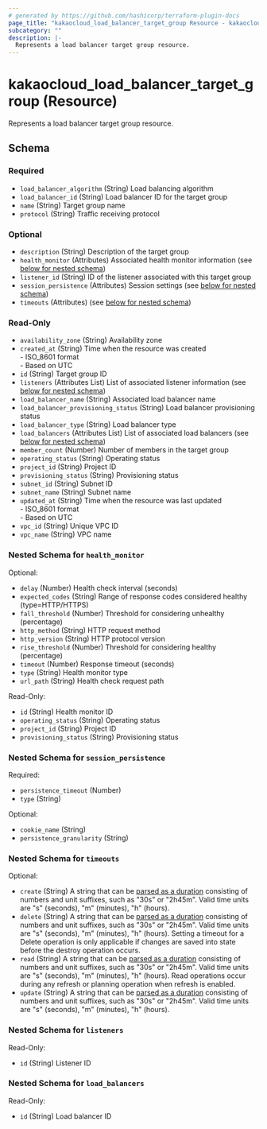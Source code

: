 ```yaml
---
# generated by https://github.com/hashicorp/terraform-plugin-docs
page_title: "kakaocloud_load_balancer_target_group Resource - kakaocloud"
subcategory: ""
description: |-
  Represents a load balancer target group resource.
---
```


# kakaocloud_load_balancer_target_group (Resource)

Represents a load balancer target group resource.



<!-- schema generated by tfplugindocs -->
## Schema

### Required

- `load_balancer_algorithm` (String) Load balancing algorithm
- `load_balancer_id` (String) Load balancer ID for the target group
- `name` (String) Target group name
- `protocol` (String) Traffic receiving protocol

### Optional

- `description` (String) Description of the target group
- `health_monitor` (Attributes) Associated health monitor information (see [below for nested schema](#nestedatt--health_monitor))
- `listener_id` (String) ID of the listener associated with this target group
- `session_persistence` (Attributes) Session settings (see [below for nested schema](#nestedatt--session_persistence))
- `timeouts` (Attributes) (see [below for nested schema](#nestedatt--timeouts))

### Read-Only

- `availability_zone` (String) Availability zone
- `created_at` (String) Time when the resource was created <br/> - ISO_8601 format  <br/> - Based on UTC
- `id` (String) Target group ID
- `listeners` (Attributes List) List of associated listener information (see [below for nested schema](#nestedatt--listeners))
- `load_balancer_name` (String) Associated load balancer name
- `load_balancer_provisioning_status` (String) Load balancer provisioning status
- `load_balancer_type` (String) Load balancer type
- `load_balancers` (Attributes List) List of associated load balancers (see [below for nested schema](#nestedatt--load_balancers))
- `member_count` (Number) Number of members in the target group
- `operating_status` (String) Operating status
- `project_id` (String) Project ID
- `provisioning_status` (String) Provisioning status
- `subnet_id` (String) Subnet ID
- `subnet_name` (String) Subnet name
- `updated_at` (String) Time when the resource was last updated <br/> - ISO_8601 format  <br/> - Based on UTC
- `vpc_id` (String) Unique VPC ID
- `vpc_name` (String) VPC name

<a id="nestedatt--health_monitor"></a>
### Nested Schema for `health_monitor`

Optional:

- `delay` (Number) Health check interval (seconds)
- `expected_codes` (String) Range of response codes considered healthy (type=HTTP/HTTPS)
- `fall_threshold` (Number) Threshold for considering unhealthy (percentage)
- `http_method` (String) HTTP request method
- `http_version` (String) HTTP protocol version
- `rise_threshold` (Number) Threshold for considering healthy (percentage)
- `timeout` (Number) Response timeout (seconds)
- `type` (String) Health monitor type
- `url_path` (String) Health check request path

Read-Only:

- `id` (String) Health monitor ID
- `operating_status` (String) Operating status
- `project_id` (String) Project ID
- `provisioning_status` (String) Provisioning status


<a id="nestedatt--session_persistence"></a>
### Nested Schema for `session_persistence`

Required:

- `persistence_timeout` (Number)
- `type` (String)

Optional:

- `cookie_name` (String)
- `persistence_granularity` (String)


<a id="nestedatt--timeouts"></a>
### Nested Schema for `timeouts`

Optional:

- `create` (String) A string that can be [parsed as a duration](https://pkg.go.dev/time#ParseDuration) consisting of numbers and unit suffixes, such as "30s" or "2h45m". Valid time units are "s" (seconds), "m" (minutes), "h" (hours).
- `delete` (String) A string that can be [parsed as a duration](https://pkg.go.dev/time#ParseDuration) consisting of numbers and unit suffixes, such as "30s" or "2h45m". Valid time units are "s" (seconds), "m" (minutes), "h" (hours). Setting a timeout for a Delete operation is only applicable if changes are saved into state before the destroy operation occurs.
- `read` (String) A string that can be [parsed as a duration](https://pkg.go.dev/time#ParseDuration) consisting of numbers and unit suffixes, such as "30s" or "2h45m". Valid time units are "s" (seconds), "m" (minutes), "h" (hours). Read operations occur during any refresh or planning operation when refresh is enabled.
- `update` (String) A string that can be [parsed as a duration](https://pkg.go.dev/time#ParseDuration) consisting of numbers and unit suffixes, such as "30s" or "2h45m". Valid time units are "s" (seconds), "m" (minutes), "h" (hours).


<a id="nestedatt--listeners"></a>
### Nested Schema for `listeners`

Read-Only:

- `id` (String) Listener ID


<a id="nestedatt--load_balancers"></a>
### Nested Schema for `load_balancers`

Read-Only:

- `id` (String) Load balancer ID
